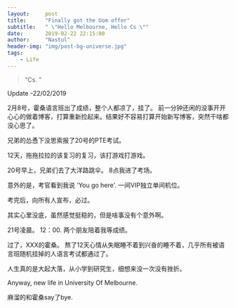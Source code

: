 ```yaml
---
layout:     post
title:      "Finally got the Uom offer"
subtitle:   " \"Hello Melbourne, Hello Cs \""
date:       2019-02-22 22:15:00
author:     "Nastul"
header-img: "img/post-bg-universe.jpg"
tags:
    - Life
---
```

> “Cs. ”
> 
Update -22/02/2019 

2月8号，霍桑语言班出了成绩，整个人都凉了，挂了。 前一分钟还闲的没事开开心心的做着博客，打算重新捡起来。结果好不容易打算开始新写博客，突然干啥都没心思了。

兄弟的怂恿下没思索报了20号的PTE考试。

12天，拖拖拉拉的该复习的复习，该打游戏打游戏。

20号早上，兄弟们去了大洋路跳伞。 8点我进了考场。

意外的是，考官看到我说 'You go here'. 一间VIP独立单间机位。

考完后，向所有人宣布，必过。

其实心里没底，虽然感觉挺稳的，但是啥事没有个意外啊。

21号凌晨。 12：00. 两个朋友陪着我等成绩。 

过了，XXX的霍桑。 熬了12天心情从失眠睡不着到兴奋的睡不着，几乎所有被语言班随机挂掉的人语言考试都通过了。

人生真的是大起大落，从小学到研究生，细想来没一次没有挫折。


Anyway, new life in University Of Melbourne.


麻溜的和霍桑say了bye. 
